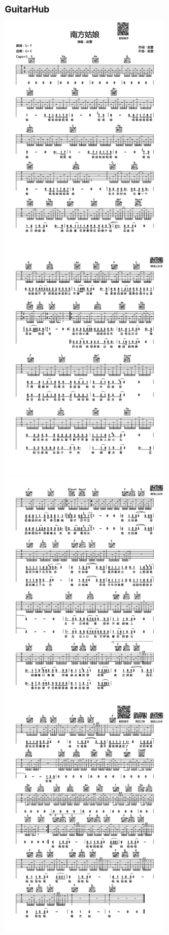 # GuitarHub

![赵雷《南方姑娘》吉他谱_C调高清版_0](./赵雷《南方姑娘》吉他谱_C调高清版_0.jpg)
![赵雷《南方姑娘》吉他谱_C调高清版_1](./赵雷《南方姑娘》吉他谱_C调高清版_1.jpg)
![赵雷《南方姑娘》吉他谱_C调高清版_2](./赵雷《南方姑娘》吉他谱_C调高清版_2.jpg)
![赵雷《南方姑娘》吉他谱_C调高清版_3](./赵雷《南方姑娘》吉他谱_C调高清版_3.jpg)
